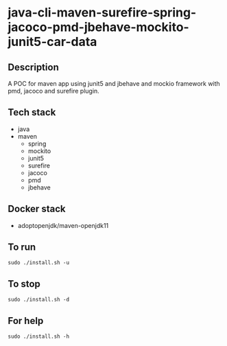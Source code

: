 # java-cli-maven-surefire-spring-jacoco-pmd-jbehave-mockito-junit5-car-data

## Description
A POC for maven app using junit5
and jbehave and mockio framework
 with pmd,
jacoco and surefire plugin.

## Tech stack
- java
- maven
	- spring
	- mockito
  - junit5
  - surefire
  - jacoco
  - pmd
  - jbehave

## Docker stack
- adoptopenjdk/maven-openjdk11

## To run
`sudo ./install.sh -u`

## To stop
`sudo ./install.sh -d`

## For help
`sudo ./install.sh -h`
